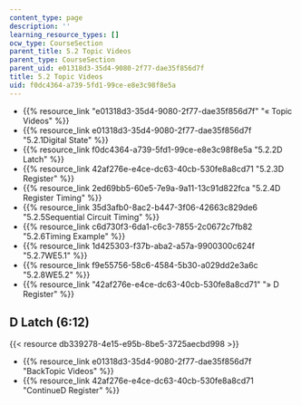 ```yaml
---
content_type: page
description: ''
learning_resource_types: []
ocw_type: CourseSection
parent_title: 5.2 Topic Videos
parent_type: CourseSection
parent_uid: e01318d3-35d4-9080-2f77-dae35f856d7f
title: 5.2 Topic Videos
uid: f0dc4364-a739-5fd1-99ce-e8e3c98f8e5a
---
```


*   {{% resource_link "e01318d3-35d4-9080-2f77-dae35f856d7f" "« Topic Videos" %}}
*   {{% resource_link e01318d3-35d4-9080-2f77-dae35f856d7f "5.2.1Digital State" %}}
*   {{% resource_link f0dc4364-a739-5fd1-99ce-e8e3c98f8e5a "5.2.2D Latch" %}}
*   {{% resource_link 42af276e-e4ce-dc63-40cb-530fe8a8cd71 "5.2.3D Register" %}}
*   {{% resource_link 2ed69bb5-60e5-7e9a-9a11-13c91d822fca "5.2.4D Register Timing" %}}
*   {{% resource_link 35d3afb0-8ac2-b447-3f06-42663c829de6 "5.2.5Sequential Circuit Timing" %}}
*   {{% resource_link c6d730f3-6da1-c6c3-7855-2c0672c7fb82 "5.2.6Timing Example" %}}
*   {{% resource_link 1d425303-f37b-aba2-a57a-9900300c624f "5.2.7WE5.1" %}}
*   {{% resource_link f9e55756-58c6-4584-5b30-a029dd2e3a6c "5.2.8WE5.2" %}}
*   {{% resource_link "42af276e-e4ce-dc63-40cb-530fe8a8cd71" "» D Register" %}}

D Latch (6:12)
--------------

{{< resource db339278-4e15-e95b-8be5-3725aecbd998 >}}

*   {{% resource_link e01318d3-35d4-9080-2f77-dae35f856d7f "BackTopic Videos" %}}
*   {{% resource_link 42af276e-e4ce-dc63-40cb-530fe8a8cd71 "ContinueD Register" %}}